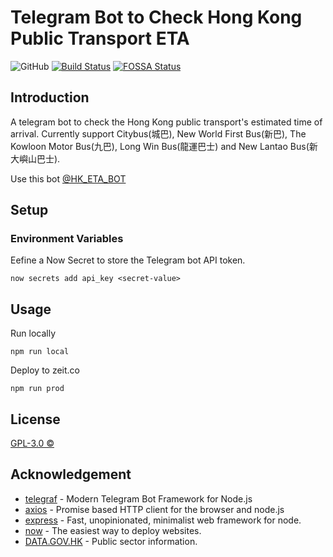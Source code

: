 # Telegram Bot to Check Hong Kong Public Transport ETA
![GitHub](https://img.shields.io/github/license/kirosc/tg-hketa)
[![Build Status](https://travis-ci.com/kirosc/tg-hketa.svg?branch=master)](https://travis-ci.com/kirosc/tg-hketa)
[![FOSSA Status](https://app.fossa.io/api/projects/git%2Bgithub.com%2Fkirosc%2Ftg-hketa.svg?type=shield)](https://app.fossa.io/projects/git%2Bgithub.com%2Fkirosc%2Ftg-hketa?ref=badge_shield)

## Introduction
A telegram bot to check the Hong Kong public transport's estimated time of arrival. Currently support Citybus(城巴), New World First Bus(新巴), The Kowloon Motor Bus(九巴), Long Win Bus(龍運巴士) and New Lantao Bus(新大嶼山巴士).


Use this bot [@HK_ETA_BOT](https://t.me/HK_ETA_BOT)
## Setup
### Environment Variables 
Eefine a Now Secret to store the Telegram bot API token.
```
now secrets add api_key <secret-value>
```

## Usage

Run locally
```
npm run local
```

Deploy to zeit.co
```
npm run prod
```

## License
[GPL-3.0 ©](./LICENSE)

## Acknowledgement
* [telegraf](https://github.com/telegraf/telegraf) - Modern Telegram Bot Framework for Node.js
* [axios](https://github.com/axios/axios) - Promise based HTTP client for the browser and node.js 
* [express](https://github.com/expressjs/express) - Fast, unopinionated, minimalist web framework for node.
* [now](https://github.com/zeit/now) - The easiest way to deploy websites.
* [DATA.GOV.HK](https://data.gov.hk) - Public sector information.